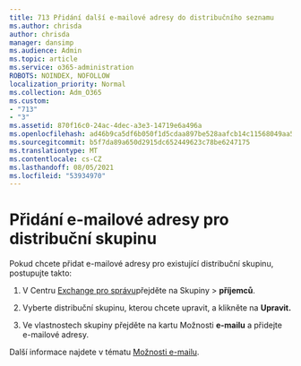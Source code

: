 ```yaml
---
title: 713 Přidání další e-mailové adresy do distribučního seznamu
ms.author: chrisda
author: chrisda
manager: dansimp
ms.audience: Admin
ms.topic: article
ms.service: o365-administration
ROBOTS: NOINDEX, NOFOLLOW
localization_priority: Normal
ms.collection: Adm_O365
ms.custom:
- "713"
- "3"
ms.assetid: 870f16c0-24ac-4dec-a3e3-14719e6a496a
ms.openlocfilehash: ad46b9ca5df6b050f1d5cdaa897be528aafcb14c11568049aa512c4f65645392
ms.sourcegitcommit: b5f7da89a650d2915dc652449623c78be6247175
ms.translationtype: MT
ms.contentlocale: cs-CZ
ms.lasthandoff: 08/05/2021
ms.locfileid: "53934970"
---
```

# <a name="add-an-email-address-for-a-distribution-group"></a>Přidání e-mailové adresy pro distribuční skupinu

Pokud chcete přidat e-mailové adresy pro existující distribuční skupinu, postupujte takto:

1. V Centru [Exchange pro správu](https://outlook.office365.com/ecp/)přejděte na Skupiny  \> **příjemců**.

2. Vyberte distribuční skupinu, kterou chcete upravit, a klikněte na **Upravit.**

3. Ve vlastnostech skupiny přejděte na kartu Možnosti **e-mailu** a přidejte e-mailové adresy. 

Další informace najdete v tématu [Možnosti e-mailu](https://technet.microsoft.com/library/bb124513.aspx#emailoptions).
